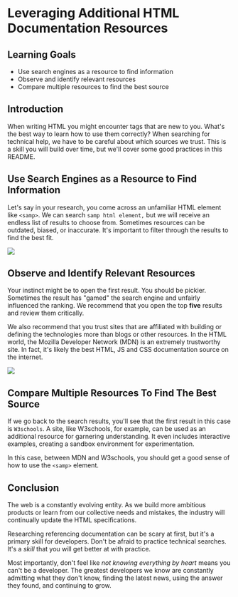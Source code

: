 # Leveraging Additional HTML Documentation Resources

## Learning Goals

- Use search engines as a resource to find information
- Observe and identify relevant resources
- Compare multiple resources to find the best source

## Introduction

When writing HTML you might encounter tags that are new to you. What's the best
way to learn how to use them correctly? When searching for technical help, we
have to be careful about which sources we trust. This is a skill you will build
over time, but we'll cover some good practices in this README.

## Use Search Engines as a Resource to Find Information

Let's say in your research, you come across an unfamiliar HTML element like
`<samp>`. We can search `samp html element,` but we will receive an endless list
of results to choose from. Sometimes resources can be outdated, biased, or
inaccurate. It's important to filter through the results to find the best fit.

![](https://curriculum-content.s3.amazonaws.com/web-development/html-element-search.png)

## Observe and Identify Relevant Resources 

Your instinct might be to open the first result. You should be pickier.
Sometimes the result has "gamed" the search engine and unfairly influenced the ranking.
We recommend that you open the top **five** results and review them critically.

We also recommend that you trust sites that are affiliated with building or
defining the technologies more than blogs or other resources. In the HTML
world, the Mozilla Developer Network (MDN) is an extremely trustworthy site.
In fact, it's likely the best HTML, JS and CSS documentation source on the
internet.

![](https://curriculum-content.s3.amazonaws.com/web-development/samp-mdn-page.png)

## Compare Multiple Resources To Find The Best Source

If we go back to the search results, you'll see that the first result in this
case is `W3schools`. A site, like W3schools, for example, can be used as an
additional resource for garnering understanding. It even includes interactive
examples, creating a sandbox environment for experimentation.

In this case, between MDN and W3schools, you should get a good sense of how to
use the `<samp>` element.

## Conclusion

The web is a constantly evolving entity. As we build more ambitious products or
learn from our collective needs and mistakes, the industry will continually
update the HTML specifications.

Researching referencing documentation can be scary at first, but it's a primary
skill for developers. Don't be afraid to practice technical searches. It's a
_skill_ that you will get better at with practice.

Most importantly, don't feel like _not knowing everything by heart_ means you
can't be a developer. The greatest developers we know are constantly admitting
what they don't know, finding the latest news, using the answer they found, and
continuing to grow.
